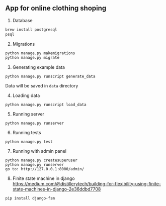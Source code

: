 ## App for online clothing shoping

1. Database
```bash
brew install postgresql
psql
```

2. Migrations
```bash
python manage.py makemigrations
python manage.py migrate
```

3. Generating example data
```
python manage.py runscript generate_data
```
Data will be saved in `data` directory

4. Loading data
```
python manage.py runscript load_data
```

5. Running server
```
python manage.py runserver
```

6. Running tests
```
python manage.py test
```

7. Running with admin panel
```
python manage.py createsuperuser
python manage.py runserver
go to: http://127.0.0.1:8000/admin/
```

8. Finite state machine in django
https://medium.com/@distillerytech/building-for-flexibility-using-finite-state-machines-in-django-2e36ddbd7708

`pip install django-fsm`